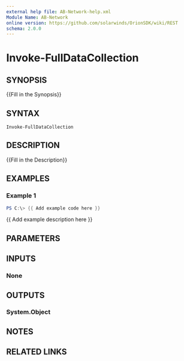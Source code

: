 ```yaml
---
external help file: AB-Network-help.xml
Module Name: AB-Network
online version: https://github.com/solarwinds/OrionSDK/wiki/REST
schema: 2.0.0
---
```


# Invoke-FullDataCollection

## SYNOPSIS
{{Fill in the Synopsis}}

## SYNTAX

```
Invoke-FullDataCollection
```

## DESCRIPTION
{{Fill in the Description}}

## EXAMPLES

### Example 1
```powershell
PS C:\> {{ Add example code here }}
```

{{ Add example description here }}

## PARAMETERS

## INPUTS

### None

## OUTPUTS

### System.Object
## NOTES

## RELATED LINKS
